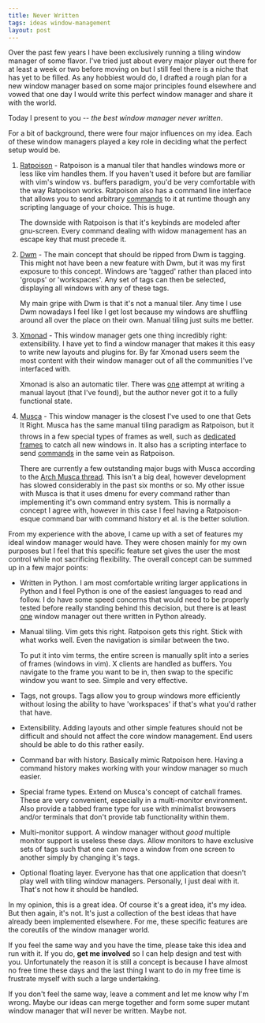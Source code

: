 ```yaml
---
title: Never Written
tags: ideas window-management
layout: post
---
```


Over the past few years I have been exclusively running a tiling window
manager of some flavor.  I've tried just about every major player out there for
at least a week or two before moving on but I still feel there is a niche that
has yet to be filled.  As any hobbiest would do, I drafted a rough plan
for a new window manager based on some major principles found elsewhere
and vowed that one day I would write this perfect window manager and share it with the
world.

Today I present to you -- *the best window manager never written*.

For a bit of background, there were four major influences on my idea.
Each of these window managers played a key role in deciding what the
perfect setup would be.

 1. [Ratpoison][1] - Ratpoison is a manual tiler that handles windows more or less
    like vim handles them.  If you haven't used it before but are familiar with
    vim's window vs. buffers paradigm, you'd be very comfortable with the way
    Ratpoison works.  Ratpoison also has a command line interface that allows you
    to send arbitrary [commands][11] to it at runtime though any scripting language of
    your choice.  This is huge.

    The downside with Ratpoison is that it's keybinds are modeled after
    gnu-screen.  Every command dealing with widow management has an escape key
    that must precede it.

 2. [Dwm][2] - The main concept that should be ripped from Dwm is tagging.  This
    might not have been a new feature with Dwm, but it was my first exposure to
    this concept.  Windows are 'tagged' rather than placed into 'groups'
    or 'workspaces'.  Any set of tags can then be selected, displaying all windows with any 
    of these tags.

    My main gripe with Dwm is that it's not a manual tiler.  Any time I use Dwm
    nowadays I feel like I get lost because my windows are shuffling around all
    over the place on their own.  Manual tiling just suits me better.

 3. [Xmonad][3] - This window manager gets one thing incredibly right:
    extensibility.  I have yet to find a window manager that makes it this easy
    to write new layouts and plugins for.  By far Xmonad users seem the most
    content with their window manager out of all the communities I've interfaced
    with.

    Xmonad is also an automatic tiler.  There was [one][31] attempt at writing a
    manual layout (that I've found), but the author never got it to a fully
    functional state.

 4. [Musca][4] - This window manager is the closest I've used to one that Gets It Right&#0153;.  Musca
    has the same manual tiling paradigm as Ratpoison, but it throws in a few
    special types of frames as well, such as [dedicated frames][41] to catch all new
    windows in.  It also has a scripting interface to send [commands][42] in the same vein 
    as Ratpoison.

    There are currently a few outstanding major bugs with Musca according to the
    [Arch Musca thread][43].  This isn't a big deal, however
    development has slowed considerably in the past six months or so.  My other
    issue with Musca is that it uses dmenu for every command rather than
    implementing it's own command entry system.  This is normally a concept I
    agree with, however in this case I feel having a Ratpoison-esque command bar
    with command history et al. is the better solution.

From my experience with the above, I came up with a set of features my
ideal window manager would have.  They were chosen mainly for my own
purposes but I feel that this specific feature set gives the user the
most control while not sacrificing flexibility.  The overall concept can
be summed up in a few major points:

 * Written in Python.  I am most comfortable writing larger applications in Python and I feel Python is one of the easiest languages to read and follow.  I do have some speed concerns that would need
   to be properly tested before really standing behind this decision, but there is at least [one][100] window manager out there written in Python already.

 * Manual tiling.  Vim gets this right.  Ratpoison gets this right.  Stick with
   what works well.  Even the navigation is similar between the two.

    To put it into vim terms, the entire screen is manually split into a series of frames (windows in vim).  X clients are handled as buffers.  You navigate to the frame you want to be in, then swap to the specific window you want to see.  Simple and very effective.

 * Tags, not groups.  Tags allow you to group windows more efficiently without
   losing the ability to have 'workspaces' if that's what you'd rather that have.

 * Extensibility.  Adding layouts and other simple features should not be
   difficult and should not affect the core window management.  End users should
   be able to do this rather easily.

 * Command bar with history.  Basically mimic Ratpoison here.  Having a command
   history makes working with your window manager so much easier.

 * Special frame types.  Extend on Musca's concept of catchall
   frames.  These are very convenient, especially in a multi-monitor
   environment.  Also provide a tabbed frame type for use with minimalist
   browsers and/or terminals that don't provide tab functionality within them.

 * Multi-monitor support.  A window manager without *good* multiple monitor
   support is useless these days.  Allow monitors to have exclusive sets of tags
   such that one can move a window from one screen to another simply by changing
   it's tags.

 * Optional floating layer.  Everyone has that one application that doesn't play
   well with tiling window managers.  Personally, I just deal with it.  That's
   not how it should be handled.

In my opinion, this is a great idea.  Of course it's a great idea, it's
my idea.  But then again, it's not.  It's just a collection of the best
ideas that have already been implemented elsewhere.  For me, these
specific features are the coreutils of the window manager world.

If you feel the same way and you have the time, please take this idea
and run with it.  If you do, **get me involved** so I can help design
and test with you.  Unfortunately the reason it is still a concept is
because I have almost no free time these days and the last thing I want
to do in my free time is frustrate myself with such a large undertaking.

If you don't feel the same way, leave a comment and let me know why I'm
wrong.  Maybe our ideas can merge together and form some super mutant
window manager that will never be written.  Maybe not.

[1]: http://www.nongnu.org/ratpoison/
[11]:  http://nongnu.org/ratpoison/doc/Command-Index.html
[2]: http://dwm.suckless.org/
[3]: http://xmonad.org/
[31]: http://hpaste.org/fastcgi/hpaste.fcgi/view?id=11526
[4]: http://aerosuidae.net/musca/
[41]: http://aerosuidae.net/musca/Commands#catchall
[42]: http://aerosuidae.net/musca/Commands
[43]: http://bbs.archlinux.org/viewtopic.php?id=67104
[100]: http://www.qtile.org/
